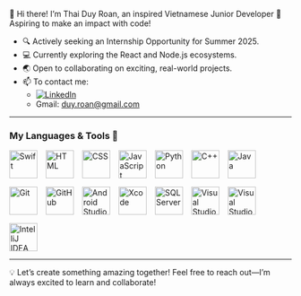 👋 Hi there!
I’m Thai Duy Roan, an inspired Vietnamese Junior Developer 🌟 Aspiring to make an impact with code!

- 🔍 Actively seeking an Internship Opportunity for Summer 2025.
- 💻 Currently exploring the React and Node.js ecosystems.
- 🌏 Open to collaborating on exciting, real-world projects.
- 📫 To contact me:
  - [![LinkedIn](https://img.shields.io/badge/LinkedIn-Profile-blue?style=flat&logo=linkedin)](https://www.linkedin.com/in/thai-duy-roan-01238424b/)
  - Gmail: duy.roan@gmail.com

---
### My Languages & Tools 🧰

<div style="display: flex; flex-wrap: wrap; align-items: center; gap: 15px;">
  <img alt="Swift" title="Swift" width="50px" src="https://cdn.jsdelivr.net/gh/devicons/devicon/icons/swift/swift-original.svg"/>
  <img alt="HTML" title="HTML" width="50px" src="https://cdn.jsdelivr.net/gh/devicons/devicon/icons/html5/html5-plain.svg"/>
  <img alt="CSS" title="CSS" width="50px" src="https://cdn.jsdelivr.net/gh/devicons/devicon/icons/css3/css3-plain.svg"/>
  <img alt="JavaScript" title="JavaScript" width="50px" src="https://cdn.jsdelivr.net/gh/devicons/devicon/icons/javascript/javascript-plain.svg"/>
  <img alt="Python" title="Python" width="50px" src="https://cdn.jsdelivr.net/gh/devicons/devicon/icons/python/python-plain.svg"/>
  <img alt="C++" title="C++" width="50px" src="https://cdn.jsdelivr.net/gh/devicons/devicon/icons/cplusplus/cplusplus-line.svg"/>
  <img alt="Java" title="Java" width="50px" src="https://cdn.jsdelivr.net/gh/devicons/devicon/icons/java/java-original.svg"/>
  <img alt="Git" title="Git" width="50px" src="https://cdn.jsdelivr.net/gh/devicons/devicon/icons/git/git-original.svg"/>
  <img alt="GitHub" title="GitHub" width="50px" src="https://cdn.jsdelivr.net/gh/devicons/devicon/icons/github/github-original.svg"/>
  <img alt="Android Studio" title="Android Studio" width="50px" src="https://cdn.jsdelivr.net/gh/devicons/devicon/icons/androidstudio/androidstudio-original.svg"/>
  <img alt="Xcode" title="Xcode" width="50px" src="https://developer.apple.com/assets/elements/icons/xcode/xcode-128x128_2x.png"/>
  <img alt="SQL Server" title="SQL Server Management Studio" width="50px" src="https://cdn.jsdelivr.net/gh/devicons/devicon/icons/microsoftsqlserver/microsoftsqlserver-plain.svg"/>
  <img alt="Visual Studio Code" title="Visual Studio Code" width="50px" src="https://cdn.jsdelivr.net/gh/devicons/devicon/icons/vscode/vscode-original.svg"/>
  <img alt="Visual Studio" title="Visual Studio" width="50px" src="https://cdn.jsdelivr.net/gh/devicons/devicon/icons/visualstudio/visualstudio-plain.svg"/>
  <img alt="IntelliJ IDEA" title="IntelliJ IDEA" width="50px" src="https://cdn.jsdelivr.net/gh/devicons/devicon/icons/intellij/intellij-original.svg"/>
</div>


---
💡 Let’s create something amazing together! Feel free to reach out—I’m always excited to learn and collaborate!
